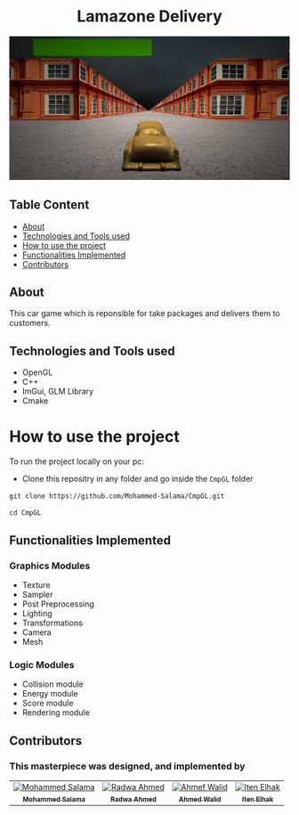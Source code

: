 # <h1 align="center"> Lamazone Delivery </h1>


![peugeot-504-taxi-3d-model-max](https://github.com/Mohammed-Salama/CmpGL/blob/main/screenshots/Capture.PNG)
## Table Content
- [About](#About)
- [Technologies and Tools used](#Technologies-and-Tools-used)
- [How to use the project](#How-to-use-the-project)
- [Functionalities Implemented](#Functionalities-Implemented)
- [Contributors](#Contributors)


## About
This car game which is reponsible for take packages and delivers them to customers.

## Technologies and Tools used
- OpenGL
- C++
- ImGui, GLM Library
- Cmake
# How to use the project
To run the project locally on your pc:
- Clone this repositry in any folder and go inside the ```CmpGL``` folder
```
git clone https://github.com/Mohammed-Salama/CmpGL.git
```
```
cd CmpGL
```
## Functionalities Implemented
### Graphics Modules
- Texture
- Sampler
- Post Preprocessing
- Lighting
- Transformations
- Camera 
- Mesh
### Logic Modules
- Collision module
- Energy module
- Score module
- Rendering module
## Contributors
### This masterpiece was designed, and implemented by
<table align="center">
  <tr>
    <td align="center">
    <a href="https://github.com/Mohammed-Salama" target="_black">
    <img src="https://avatars.githubusercontent.com/u/62220722?v=4" width="100px;" alt="Mohammed Salama"/>
    <br />
    <sub><b>Mohammed Salama</b></sub></a>
    </td>
    <td align="center">
    <a href="https://github.com/radwaahmed2132000" target="_black">
    <img src="https://avatars.githubusercontent.com/u/56734728?v=4" width="100px;" alt="Radwa Ahmed"/>
    <br />
    <sub><b>Radwa Ahmed</b></sub></a>
    </td>
    <td align="center">
    <a href="https://github.com/Ahmed-walid" target="_black">
    <img src="https://avatars.githubusercontent.com/u/62077516?v=4" width="100px;" alt="Ahmef Walid"/>
    <br />
    <sub><b>Ahmed Walid</b></sub></a>
    </td>
    <td align="center">
    <a href="https://github.com/Iten-No-404" target="_black">
    <img src="https://avatars.githubusercontent.com/u/56697800?v=4" width="100px;" alt="Iten Elhak"/>
    <br />
    <sub><b>Iten Elhak</b></sub></a>
    </td>
  </tr>
 </table>
